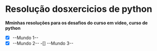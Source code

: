 # Resolução dosxercicios de python
 
__Mminhas resoluções para os desafios do curso em video, curso de python__
 
 -[x] --Mundo 1--
 -[x] --Mundo 2--
 -[] --Mundo 3--
